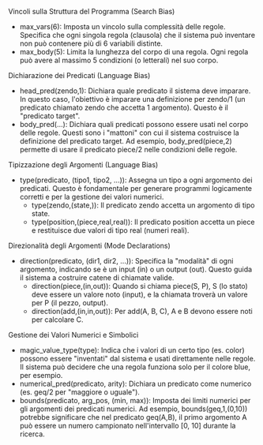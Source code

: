 Vincoli sulla Struttura del Programma (Search Bias)


   * max_vars(6): Imposta un vincolo sulla complessità delle regole. Specifica che ogni singola regola (clausola) che il sistema può inventare non può contenere più di 6 variabili
     distinte.
   * max_body(5): Limita la lunghezza del corpo di una regola. Ogni regola può avere al massimo 5 condizioni (o letterali) nel suo corpo.

  Dichiarazione dei Predicati (Language Bias)


   * head_pred(zendo,1): Dichiara quale predicato il sistema deve imparare. In questo caso, l'obiettivo è imparare una definizione per zendo/1 (un predicato chiamato zendo che accetta 1
     argomento). Questo è il "predicato target".
   * body_pred(...): Dichiara quali predicati possono essere usati nel corpo delle regole. Questi sono i "mattoni" con cui il sistema costruisce la definizione del predicato target. Ad
     esempio, body_pred(piece,2) permette di usare il predicato piece/2 nelle condizioni delle regole.

  Tipizzazione degli Argomenti (Language Bias)


   * type(predicato, (tipo1, tipo2, ...)): Assegna un tipo a ogni argomento dei predicati. Questo è fondamentale per generare programmi logicamente corretti e per la gestione dei valori
     numerici.
       * type(zendo,(state,)): Il predicato zendo accetta un argomento di tipo state.
       * type(position,(piece,real,real)): Il predicato position accetta un piece e restituisce due valori di tipo real (numeri reali).

  Direzionalità degli Argomenti (Mode Declarations)


   * direction(predicato, (dir1, dir2, ...)): Specifica la "modalità" di ogni argomento, indicando se è un input (in) o un output (out). Questo guida il sistema a costruire catene di
     chiamate valide.
       * direction(piece,(in,out)): Quando si chiama piece(S, P), S (lo stato) deve essere un valore noto (input), e la chiamata troverà un valore per P (il pezzo, output).
       * direction(add,(in,in,out)): Per add(A, B, C), A e B devono essere noti per calcolare C.


  Gestione dei Valori Numerici e Simbolici


   * magic_value_type(type): Indica che i valori di un certo tipo (es. color) possono essere "inventati" dal sistema e usati direttamente nelle regole. Il sistema può decidere che una
     regola funziona solo per il colore blue, per esempio.
   * numerical_pred(predicato, arity): Dichiara un predicato come numerico (es. geq/2 per "maggiore o uguale").
   * bounds(predicato, arg_pos, (min, max)): Imposta dei limiti numerici per gli argomenti dei predicati numerici. Ad esempio, bounds(geq,1,(0,10)) potrebbe significare che nel
     predicato geq(A,B), il primo argomento A può essere un numero campionato nell'intervallo [0, 10] durante la ricerca.